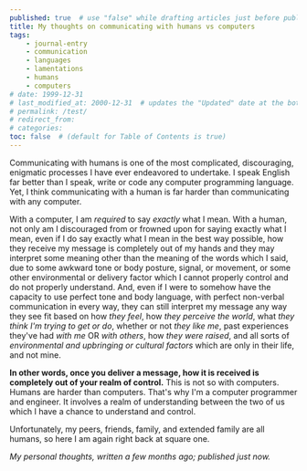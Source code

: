 ```yaml
---
published: true  # use "false" while drafting articles just before publishing
title: My thoughts on communicating with humans vs computers
tags: 
    - journal-entry
    - communication
    - languages
    - lamentations
    - humans
    - computers
# date: 1999-12-31
# last_modified_at: 2000-12-31  # updates the "Updated" date at the bottom!
# permalink: /test/
# redirect_from: 
# categories: 
toc: false  # (default for Table of Contents is true)
---
```


Communicating with humans is one of the most complicated, discouraging, enigmatic processes I have ever endeavored to undertake. I speak English far better than I speak, write or code any computer programming language. Yet, I think communicating with a human is far harder than communicating with any computer. 

With a computer, I am _required_ to say _exactly_ what I mean. With a human, not only am I discouraged from or frowned upon for saying exactly what I mean, even if I do say exactly what I mean in the best way possible, how they receive my message is completely out of my hands and they may interpret some meaning other than the meaning of the words which I said, due to some awkward tone or body posture, signal, or movement, or some other environmental or delivery factor which I cannot properly control and do not properly understand. And, even if I were to somehow have the capacity to use perfect tone and body language, with perfect non-verbal communication in every way, they can still interpret my message any way they see fit based on how _they feel_, how _they perceive the world_, what _they think I'm trying to get or do_, whether or not _they like me_, past experiences they've had _with me_ OR _with others_, how _they were raised_, and all sorts of _environmental and upbringing or cultural factors_ which are only in their life, and not mine. 

**In other words, once you deliver a message, how it is received is completely out of your realm of control.** This is not so with computers. Humans are harder than computers. That's why I'm a computer programmer and engineer. It involves a realm of understanding between the two of us which I have a chance to understand and control. 

Unfortunately, my peers, friends, family, and extended family are all humans, so here I am again right back at square one.

_My personal thoughts, written a few months ago; published just now._
